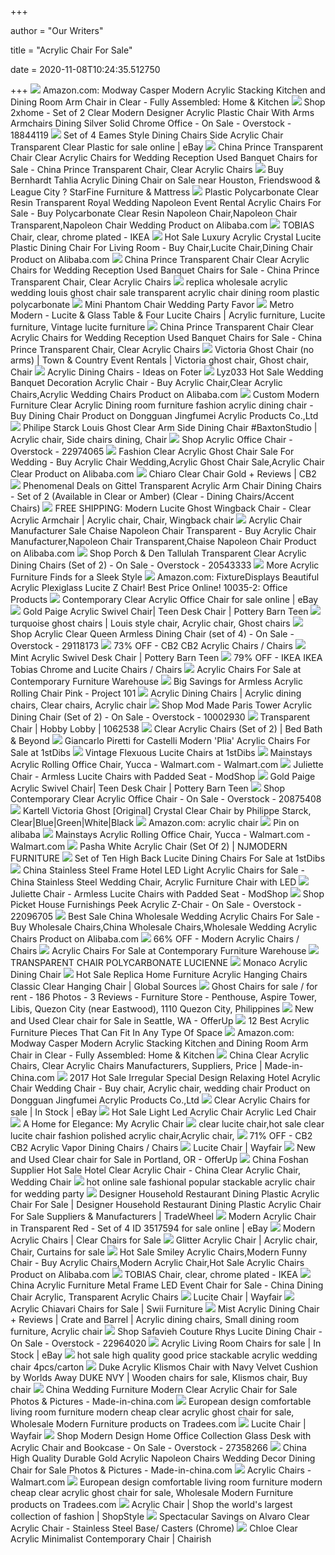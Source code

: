 +++
        
author = "Our Writers"
        
title = "Acrylic Chair For Sale"
        
date = 2020-11-08T10:24:35.512750
        
+++
[ ![](https://images-na.ssl-images-amazon.com/images/I/61CU4JoW1bL._AC_SX522_.jpg)](https://images-na.ssl-images-amazon.com/images/I/61CU4JoW1bL._AC_SX522_.jpg) Amazon.com: Modway Casper Modern Acrylic Stacking Kitchen and Dining Room  Arm Chair in Clear - Fully Assembled: Home & Kitchen
[ ![](https://ak1.ostkcdn.com/images/products/is/images/direct/a375970b9a7cc6f4d0714c3f28ea2f647d05ac6b/2xhome---set-of-2%2C-Plastic-Chairs-Patchwork-Fabric-Wood-Dining-Chairs.jpg?impolicy=medium)](https://ak1.ostkcdn.com/images/products/is/images/direct/a375970b9a7cc6f4d0714c3f28ea2f647d05ac6b/2xhome---set-of-2%2C-Plastic-Chairs-Patchwork-Fabric-Wood-Dining-Chairs.jpg?impolicy=medium) Shop 2xhome - Set of 2 Clear Modern Designer Acrylic Plastic Chair With  Arms Armchairs Dining Silver Solid Chrome Office - On Sale - Overstock -  18844119
[ ![](https://i.ebayimg.com/images/g/Az4AAOSwf3lfX0Zl/s-l640.jpg)](https://i.ebayimg.com/images/g/Az4AAOSwf3lfX0Zl/s-l640.jpg) Set of 4 Eames Style Dining Chairs Side Acrylic Chair Transparent Clear  Plastic for sale online | eBay
[ ![](https://image.made-in-china.com/2f0j00CpYUevsMMKow/Prince-Transparent-Chair-Clear-Acrylic-Chairs-for-Wedding-Reception-Used-Banquet-Chairs-for-Sale.jpg)](https://image.made-in-china.com/2f0j00CpYUevsMMKow/Prince-Transparent-Chair-Clear-Acrylic-Chairs-for-Wedding-Reception-Used-Banquet-Chairs-for-Sale.jpg) China Prince Transparent Chair Clear Acrylic Chairs for Wedding Reception  Used Banquet Chairs for Sale - China Prince Transparent Chair, Clear  Acrylic Chairs
[ ![](https://cdn11.bigcommerce.com/s-1zzv86tfg1/images/stencil/1280x1280/products/13037/18938/386541__41913.1566480511.jpg?c=2)](https://cdn11.bigcommerce.com/s-1zzv86tfg1/images/stencil/1280x1280/products/13037/18938/386541__41913.1566480511.jpg?c=2) Buy Bernhardt Tahlia Acrylic Dining Chair on Sale near Houston, Friendswood  & League City ? StarFine Furniture & Mattress
[ ![](http://sc02.alicdn.com/kf/HTB1N7zvKh9YBuNjy0Ffq6xIsVXaQ.jpg)](http://sc02.alicdn.com/kf/HTB1N7zvKh9YBuNjy0Ffq6xIsVXaQ.jpg) Plastic Polycarbonate Clear Resin Transparent Royal Wedding Napoleon Event  Rental Acrylic Chairs For Sale - Buy Polycarbonate Clear Resin Napoleon  Chair,Napoleon Chair Transparent,Napoleon Chair Wedding Product on  Alibaba.com
[ ![](https://www.ikea.com/us/en/images/products/tobias-chair-clear-chrome-plated__0870533_PE620340_S5.JPG)](https://www.ikea.com/us/en/images/products/tobias-chair-clear-chrome-plated__0870533_PE620340_S5.JPG) TOBIAS Chair, clear, chrome plated - IKEA
[ ![](https://sc01.alicdn.com/kf/HTB1ISz6QVXXXXa7XVXXq6xXFXXXz.jpg_350x350.jpg)](https://sc01.alicdn.com/kf/HTB1ISz6QVXXXXa7XVXXq6xXFXXXz.jpg_350x350.jpg) Hot Sale Luxury Acrylic Crystal Lucite Plastic Dining Chair For Living Room  - Buy Chair,Lucite Chair,Dining Chair Product on Alibaba.com
[ ![](https://image.made-in-china.com/202f0j00ezGfMNSdGKqA/Prince-Transparent-Chair-Clear-Acrylic-Chairs-for-Wedding-Reception-Used-Banquet-Chairs-for-Sale.jpg)](https://image.made-in-china.com/202f0j00ezGfMNSdGKqA/Prince-Transparent-Chair-Clear-Acrylic-Chairs-for-Wedding-Reception-Used-Banquet-Chairs-for-Sale.jpg) China Prince Transparent Chair Clear Acrylic Chairs for Wedding Reception  Used Banquet Chairs for Sale - China Prince Transparent Chair, Clear  Acrylic Chairs
[ ![](http://img2.obayhomedeco.com/photo/pl15600343-replica_wholesale_acrylic_wedding_louis_ghost_chair_sale_transparent_acrylic_chair_dining_room_plastic_polycarbonate.jpg)](http://img2.obayhomedeco.com/photo/pl15600343-replica_wholesale_acrylic_wedding_louis_ghost_chair_sale_transparent_acrylic_chair_dining_room_plastic_polycarbonate.jpg) replica wholesale acrylic wedding louis ghost chair sale transparent acrylic  chair dining room plastic polycarbonate
[ ![](http://cdn.shopify.com/s/files/1/0222/0474/products/miniature-clear-acrylic-phantom-chairs.jpg?v=1568681349)](http://cdn.shopify.com/s/files/1/0222/0474/products/miniature-clear-acrylic-phantom-chairs.jpg?v=1568681349) Mini Phantom Chair Wedding Party Favor
[ ![](https://i.pinimg.com/originals/91/76/d1/9176d1eb14a5892a3c448b24d4619e52.jpg)](https://i.pinimg.com/originals/91/76/d1/9176d1eb14a5892a3c448b24d4619e52.jpg) Metro Modern - Lucite & Glass Table & Four Lucite Chairs | Acrylic furniture,  Lucite furniture, Vintage lucite furniture
[ ![](https://image.made-in-china.com/202f0j00erYfvsKJQZoA/Prince-Transparent-Chair-Clear-Acrylic-Chairs-for-Wedding-Reception-Used-Banquet-Chairs-for-Sale.jpg)](https://image.made-in-china.com/202f0j00erYfvsKJQZoA/Prince-Transparent-Chair-Clear-Acrylic-Chairs-for-Wedding-Reception-Used-Banquet-Chairs-for-Sale.jpg) China Prince Transparent Chair Clear Acrylic Chairs for Wedding Reception  Used Banquet Chairs for Sale - China Prince Transparent Chair, Clear  Acrylic Chairs
[ ![](https://i.pinimg.com/originals/91/9b/a3/919ba37e773bd0490d6a2168079f7098.jpg)](https://i.pinimg.com/originals/91/9b/a3/919ba37e773bd0490d6a2168079f7098.jpg) Victoria Ghost Chair (no arms) | Town & Country Event Rentals | Victoria  ghost chair, Ghost chair, Chair
[ ![](https://foter.com/photos/335/acrylic-dining-chairs-1.jpg?s=pi)](https://foter.com/photos/335/acrylic-dining-chairs-1.jpg?s=pi) Acrylic Dining Chairs - Ideas on Foter
[ ![](https://sc01.alicdn.com/kf/HTB1b6tZSpXXXXccaXXXq6xXFXXXJ.jpg_350x350.jpg)](https://sc01.alicdn.com/kf/HTB1b6tZSpXXXXccaXXXq6xXFXXXJ.jpg_350x350.jpg) Lyz033 Hot Sale Wedding Banquet Decoration Acrylic Chair - Buy Acrylic  Chair,Clear Acrylic Chairs,Acrylic Wedding Chairs Product on Alibaba.com
[ ![](http://a0.leadongcdn.com/cloud/kjBqrKnnSRkinqmriji/C1.jpg)](http://a0.leadongcdn.com/cloud/kjBqrKnnSRkinqmriji/C1.jpg) Custom Modern Furniture Clear Acrylic Dining room furniture fashion acrylic  dining chair - Buy Dining Chair Product on Dongguan Jingfumei Acrylic  Products Co.,Ltd
[ ![](https://i.pinimg.com/originals/f1/d0/b5/f1d0b5a82c00a7631755714af5213526.jpg)](https://i.pinimg.com/originals/f1/d0/b5/f1d0b5a82c00a7631755714af5213526.jpg) Philipe Starck Louis Ghost Clear Arm Side Dining Chair #BaxtonStudio | Acrylic  chair, Side chairs dining, Chair
[ ![](https://ak1.ostkcdn.com/images/products/22974065/Acrylic-Office-Chair-e59dd93d-f650-49c6-8e8e-25dfcddb6136.jpg)](https://ak1.ostkcdn.com/images/products/22974065/Acrylic-Office-Chair-e59dd93d-f650-49c6-8e8e-25dfcddb6136.jpg) Shop Acrylic Office Chair - Overstock - 22974065
[ ![](https://sc01.alicdn.com/kf/HTB12glFdCtYBeNjSspkq6zU8VXaI.jpg_350x350.jpg)](https://sc01.alicdn.com/kf/HTB12glFdCtYBeNjSspkq6zU8VXaI.jpg_350x350.jpg) Fashion Clear Acrylic Ghost Chair Sale For Wedding - Buy Acrylic Chair  Wedding,Acrylic Ghost Chair Sale,Acrylic Chair Clear Product on Alibaba.com
[ ![](https://cb2.scene7.com/is/image/CB2/ChiaroChairGoldSHF19_1x1)](https://cb2.scene7.com/is/image/CB2/ChiaroChairGoldSHF19_1x1) Chiaro Clear Chair Gold + Reviews | CB2
[ ![](https://images.prod.meredith.com/product/b13fb329e6e7d7ad8fbcefc3f4bf9ef4/1576928403300/l/gittel-transparent-acrylic-arm-chair-dining-chairs-set-of-2-available-in-clear-or-amber-clear-dining-chairs-accent-chairs)](https://images.prod.meredith.com/product/b13fb329e6e7d7ad8fbcefc3f4bf9ef4/1576928403300/l/gittel-transparent-acrylic-arm-chair-dining-chairs-set-of-2-available-in-clear-or-amber-clear-dining-chairs-accent-chairs) Phenomenal Deals on Gittel Transparent Acrylic Arm Chair Dining Chairs -  Set of 2 (Available in Clear or Amber) (Clear - Dining Chairs/Accent Chairs)
[ ![](https://i.pinimg.com/originals/b3/f8/00/b3f8000796672d1bf945da844f58ecac.jpg)](https://i.pinimg.com/originals/b3/f8/00/b3f8000796672d1bf945da844f58ecac.jpg) FREE SHIPPING: Modern Lucite Ghost Wingback Chair - Clear Acrylic Armchair  | Acrylic chair, Chair, Wingback chair
[ ![](http://sc01.alicdn.com/kf/H50f418ec177d4fd588beff7a93664c3aH.jpg)](http://sc01.alicdn.com/kf/H50f418ec177d4fd588beff7a93664c3aH.jpg) Acrylic Chair Manufacturer Sale Chaise Napoleon Chair Transparent - Buy  Acrylic Chair Manufacturer,Napoleon Chair Transparent,Chaise Napoleon Chair  Product on Alibaba.com
[ ![](https://ak1.ostkcdn.com/images/products/5173778/Lino-Transparent-Clear-Acrylic-Dining-Chairs-Set-of-2-e706a3a5-c553-4447-ac7e-31dc9918e515_600.jpg?impolicy=medium)](https://ak1.ostkcdn.com/images/products/5173778/Lino-Transparent-Clear-Acrylic-Dining-Chairs-Set-of-2-e706a3a5-c553-4447-ac7e-31dc9918e515_600.jpg?impolicy=medium) Shop Porch & Den Tallulah Transparent Clear Acrylic Dining Chairs (Set of  2) - On Sale - Overstock - 20543333
[ ![](https://cdn.decoist.com/wp-content/uploads/2012/10/Acrylic-ghost-chairs.jpg)](https://cdn.decoist.com/wp-content/uploads/2012/10/Acrylic-ghost-chairs.jpg) More Acrylic Furniture Finds for a Sleek Style
[ ![](https://images-na.ssl-images-amazon.com/images/I/21RTlCcFWRL._AC_.jpg)](https://images-na.ssl-images-amazon.com/images/I/21RTlCcFWRL._AC_.jpg) Amazon.com: FixtureDisplays Beautiful Acrylic Plexiglass Lucite Z Chair!  Best Price Online! 10035-2: Office Products
[ ![](https://i.ebayimg.com/images/g/vOcAAOSwXvRdVBQx/s-l640.jpg)](https://i.ebayimg.com/images/g/vOcAAOSwXvRdVBQx/s-l640.jpg) Contemporary Clear Acrylic Office Chair for sale online | eBay
[ ![](https://assets.ptimgs.com/ptimgs/rk/images/dp/wcm/202030/0023/gold-paige-acrylic-swivel-desk-chair-c.jpg)](https://assets.ptimgs.com/ptimgs/rk/images/dp/wcm/202030/0023/gold-paige-acrylic-swivel-desk-chair-c.jpg) Gold Paige Acrylic Swivel Chair| Teen Desk Chair | Pottery Barn Teen
[ ![](https://i.pinimg.com/originals/3c/52/ed/3c52edad9a0f007dde2d4ee2d8efff9b.jpg)](https://i.pinimg.com/originals/3c/52/ed/3c52edad9a0f007dde2d4ee2d8efff9b.jpg) turquoise ghost chairs | Louis style chair, Acrylic chair, Ghost chairs
[ ![](https://ak1.ostkcdn.com/images/products/29118173/Queen-Armless-Dining-Chair-set-of-4-N-A-6c177984-696d-423d-86d6-aa22ac672a40_600.jpg?impolicy=medium)](https://ak1.ostkcdn.com/images/products/29118173/Queen-Armless-Dining-Chair-set-of-4-N-A-6c177984-696d-423d-86d6-aa22ac672a40_600.jpg?impolicy=medium) Shop Acrylic Clear Queen Armless Dining Chair (set of 4) - On Sale -  Overstock - 29118173
[ ![](https://images.kaiyo.com/43115/cb2/chairs/dining-chairs/used-cb2-acrylic-chairs.jpeg)](https://images.kaiyo.com/43115/cb2/chairs/dining-chairs/used-cb2-acrylic-chairs.jpeg) 73% OFF - CB2 CB2 Acrylic Chairs / Chairs
[ ![](https://assets.ptimgs.com/ptimgs/rk/images/dp/wcm/202030/0003/gold-glitter-acrylic-swivel-desk-chair-c.jpg)](https://assets.ptimgs.com/ptimgs/rk/images/dp/wcm/202030/0003/gold-glitter-acrylic-swivel-desk-chair-c.jpg) Mint Acrylic Swivel Desk Chair | Pottery Barn Teen
[ ![](https://images.kaiyo.com/60066/ikea/chairs/dining-chairs/ikea-tobias-chrome-and-lucite-chairs.jpeg)](https://images.kaiyo.com/60066/ikea/chairs/dining-chairs/ikea-tobias-chrome-and-lucite-chairs.jpeg) 79% OFF - IKEA IKEA Tobias Chrome and Lucite Chairs / Chairs
[ ![](https://cdn.shopify.com/s/files/1/0157/4684/products/dining-chairs-euro-style-80940mbg-chloe-side-chair-in-clear-acrylic-with-matte-brushed-gold-legs-set-of-4-727511941362_730.jpg?v=1516473506)](https://cdn.shopify.com/s/files/1/0157/4684/products/dining-chairs-euro-style-80940mbg-chloe-side-chair-in-clear-acrylic-with-matte-brushed-gold-legs-set-of-4-727511941362_730.jpg?v=1516473506) Acrylic Chairs For Sale at Contemporary Furniture Warehouse
[ ![](https://images.prod.meredith.com/product/66755af1a99b280e4636d5eff36eaf1c/1533460613122/l/armless-acrylic-rolling-chair-pink-project-101)](https://images.prod.meredith.com/product/66755af1a99b280e4636d5eff36eaf1c/1533460613122/l/armless-acrylic-rolling-chair-pink-project-101) Big Savings for Armless Acrylic Rolling Chair Pink - Project 101
[ ![](https://i.pinimg.com/originals/8d/71/2a/8d712aa3c79d99352a11a516b18ce231.jpg)](https://i.pinimg.com/originals/8d/71/2a/8d712aa3c79d99352a11a516b18ce231.jpg) Acrylic Dining Chairs | Acrylic dining chairs, Clear chairs, Acrylic chair
[ ![](https://ak1.ostkcdn.com/images/products/10002930/Mod-Made-Paris-Tower-Acrylic-Dining-Chair-Set-of-2-64b150d0-295a-479f-9a2c-42bf58ff7f15_600.jpg?impolicy=medium)](https://ak1.ostkcdn.com/images/products/10002930/Mod-Made-Paris-Tower-Acrylic-Dining-Chair-Set-of-2-64b150d0-295a-479f-9a2c-42bf58ff7f15_600.jpg?impolicy=medium) Shop Mod Made Paris Tower Acrylic Dining Chair (Set of 2) - On Sale -  Overstock - 10002930
[ ![](https://imgprd19.hobbylobby.com/sys-master/migrated/h64/h67/h00/9368436211742/1062538-0317[6].jpg)](https://imgprd19.hobbylobby.com/sys-master/migrated/h64/h67/h00/9368436211742/1062538-0317[6].jpg) Transparent Chair | Hobby Lobby | 1062538
[ ![](https://b3h2.scene7.com/is/image/BedBathandBeyond/27534441376737p?$690$&wid=690&hei=690)](https://b3h2.scene7.com/is/image/BedBathandBeyond/27534441376737p?$690$&wid=690&hei=690) Clear Acrylic Chairs (Set of 2) | Bed Bath & Beyond
[ ![](https://a.1stdibscdn.com/giancarlo-piretti-for-castelli-modern-plia-acrylic-chairs-for-sale/1121189/f_153674521562658783985/15367452_master.jpg?width=768)](https://a.1stdibscdn.com/giancarlo-piretti-for-castelli-modern-plia-acrylic-chairs-for-sale/1121189/f_153674521562658783985/15367452_master.jpg?width=768) Giancarlo Piretti for Castelli Modern 'Plia' Acrylic Chairs For Sale at  1stDibs
[ ![](https://a.1stdibscdn.com/archivesE/upload/f_12702/1457731659368/Vintage_Flexuous_Lucite_Chairs_Danish_Modern_NoHo_10_z.jpg)](https://a.1stdibscdn.com/archivesE/upload/f_12702/1457731659368/Vintage_Flexuous_Lucite_Chairs_Danish_Modern_NoHo_10_z.jpg) Vintage Flexuous Lucite Chairs at 1stDibs
[ ![](https://i5.walmartimages.com/asr/ab65539b-f6fc-4067-af02-d4617cac9d39_1.b056e1bb2d434ad09df3cf7bb884020d.jpeg?odnWidth=612&odnHeight=612&odnBg=ffffff)](https://i5.walmartimages.com/asr/ab65539b-f6fc-4067-af02-d4617cac9d39_1.b056e1bb2d434ad09df3cf7bb884020d.jpeg?odnWidth=612&odnHeight=612&odnBg=ffffff) Mainstays Acrylic Rolling Office Chair, Yucca - Walmart.com - Walmart.com
[ ![](https://cdn.shopify.com/s/files/1/0326/0841/products/juliette-dining-chair-armless-blush-front_1200x.jpg?v=1568820468)](https://cdn.shopify.com/s/files/1/0326/0841/products/juliette-dining-chair-armless-blush-front_1200x.jpg?v=1568820468) Juliette Chair - Armless Lucite Chairs with Padded Seat - ModShop
[ ![](https://assets.ptimgs.com/ptimgs/rk/images/dp/wcm/202021/0024/gold-paige-acrylic-swivel-desk-chair-1-m.jpg)](https://assets.ptimgs.com/ptimgs/rk/images/dp/wcm/202021/0024/gold-paige-acrylic-swivel-desk-chair-1-m.jpg) Gold Paige Acrylic Swivel Chair| Teen Desk Chair | Pottery Barn Teen
[ ![](https://ak1.ostkcdn.com/images/products/20875408/Contemporary-Clear-Acrylic-Office-Chair-23.50-x-23.50-x-34.75-4dafdd67-4fd2-4080-841d-aaa0eea7836a_600.jpg?impolicy=medium)](https://ak1.ostkcdn.com/images/products/20875408/Contemporary-Clear-Acrylic-Office-Chair-23.50-x-23.50-x-34.75-4dafdd67-4fd2-4080-841d-aaa0eea7836a_600.jpg?impolicy=medium) Shop Contemporary Clear Acrylic Office Chair - On Sale - Overstock -  20875408
[ ![](https://www.stardust.com/mm5/graphics/00000001/kartell-victoria-ghost-lucite-transparent-dining-chair-by-starck-1.jpg)](https://www.stardust.com/mm5/graphics/00000001/kartell-victoria-ghost-lucite-transparent-dining-chair-by-starck-1.jpg) Kartell Victoria Ghost [Original] Crystal Clear Chair by Philippe Starck,  Clear|Blue|Green|White|Black
[ ![](https://m.media-amazon.com/images/I/71PtftvPl6L._AC_UY218_.jpg)](https://m.media-amazon.com/images/I/71PtftvPl6L._AC_UY218_.jpg) Amazon.com: acrylic chair
[ ![](https://i.pinimg.com/originals/ef/0f/c1/ef0fc12837f6327421cca530242caa7a.jpg)](https://i.pinimg.com/originals/ef/0f/c1/ef0fc12837f6327421cca530242caa7a.jpg) Pin on alibaba
[ ![](https://i5.walmartimages.com/asr/54fd6c12-3c8c-4447-a3dc-e1f08ef7b4fd_2.b92d7993fe1f06a53891603879a92618.jpeg)](https://i5.walmartimages.com/asr/54fd6c12-3c8c-4447-a3dc-e1f08ef7b4fd_2.b92d7993fe1f06a53891603879a92618.jpeg) Mainstays Acrylic Rolling Office Chair, Yucca - Walmart.com - Walmart.com
[ ![](https://njmodern.com/media/catalog/product/tov/Dining-Chairs/TOV-D3907.media.01.jpg)](https://njmodern.com/media/catalog/product/tov/Dining-Chairs/TOV-D3907.media.01.jpg) Pasha White Acrylic Chair (Set Of 2) | NJMODERN FURNITURE
[ ![](https://a.1stdibscdn.com/archivesE/upload/1121189/f_42572531457965644739/4257253_l.jpg)](https://a.1stdibscdn.com/archivesE/upload/1121189/f_42572531457965644739/4257253_l.jpg) Set of Ten High Back Lucite Dining Chairs For Sale at 1stDibs
[ ![](https://image.made-in-china.com/2f0j00ikSfIEtdCKco/Stainless-Steel-Frame-Hotel-LED-Light-Acrylic-Chairs-for-Sale.jpg)](https://image.made-in-china.com/2f0j00ikSfIEtdCKco/Stainless-Steel-Frame-Hotel-LED-Light-Acrylic-Chairs-for-Sale.jpg) China Stainless Steel Frame Hotel LED Light Acrylic Chairs for Sale - China  Stainless Steel Wedding Chair, Acrylic Furniture Chair with LED
[ ![](https://cdn.shopify.com/s/files/1/0326/0841/products/juliette-dining-chair-armless-navy-side_1200x.jpg?v=1568820468)](https://cdn.shopify.com/s/files/1/0326/0841/products/juliette-dining-chair-armless-navy-side_1200x.jpg?v=1568820468) Juliette Chair - Armless Lucite Chairs with Padded Seat - ModShop
[ ![](https://ak1.ostkcdn.com/images/products/22096705/Picket-House-Furnishings-Peek-Acrylic-Z-Chair-N-A-9b0bd601-691a-4e83-ac43-888196d2dc55_600.jpg?impolicy=medium)](https://ak1.ostkcdn.com/images/products/22096705/Picket-House-Furnishings-Peek-Acrylic-Z-Chair-N-A-9b0bd601-691a-4e83-ac43-888196d2dc55_600.jpg?impolicy=medium) Shop Picket House Furnishings Peek Acrylic Z-Chair - On Sale - Overstock -  22096705
[ ![](https://sc02.alicdn.com/kf/HTB1Mb6ll2NNTKJjSspfq6zXIFXaj.jpg_350x350.jpg)](https://sc02.alicdn.com/kf/HTB1Mb6ll2NNTKJjSspfq6zXIFXaj.jpg_350x350.jpg) Best Sale China Wholesale Wedding Acrylic Chairs For Sale - Buy Wholesale  Chairs,China Wholesale Chairs,Wholesale Wedding Acrylic Chairs Product on  Alibaba.com
[ ![](https://images.kaiyo.com/22796/shop/chairs/accent-chairs/used-modern-acrylic-chairs.jpeg)](https://images.kaiyo.com/22796/shop/chairs/accent-chairs/used-modern-acrylic-chairs.jpeg) 66% OFF - Modern Acrylic Chairs / Chairs
[ ![](https://cdn.shopify.com/s/files/1/0157/4684/products/office-chairs-lumisource-chr-tw-rumor-cl-chair-clear-681144429102_294.jpg?v=1516890575)](https://cdn.shopify.com/s/files/1/0157/4684/products/office-chairs-lumisource-chr-tw-rumor-cl-chair-clear-681144429102_294.jpg?v=1516890575) Acrylic Chairs For Sale at Contemporary Furniture Warehouse
[ ![](https://www.bellellidesign.com/sites/bellelli-master/custom_files/RHXEC-2019-03-20-16-19-03-637.jpg)](https://www.bellellidesign.com/sites/bellelli-master/custom_files/RHXEC-2019-03-20-16-19-03-637.jpg) TRANSPARENT CHAIR POLYCARBONATE LUCIENNE
[ ![](https://www.istylefurniture.com/image/catalog/Muniz/IMG_20191011_144603.jpg)](https://www.istylefurniture.com/image/catalog/Muniz/IMG_20191011_144603.jpg) Monaco Acrylic Dining Chair
[ ![](https://p.globalsources.com/IMAGES/PDT/BIG/575/B1160075575.jpg)](https://p.globalsources.com/IMAGES/PDT/BIG/575/B1160075575.jpg) Hot Sale Replica Home Furniture Acrylic Hanging Chairs Classic Clear  Hanging Chair | Global Sources
[ ![](https://lookaside.fbsbx.com/lookaside/crawler/media/?media_id=1889175967765901)](https://lookaside.fbsbx.com/lookaside/crawler/media/?media_id=1889175967765901) Ghost Chairs for sale / for rent - 186 Photos - 3 Reviews - Furniture Store  - Penthouse, Aspire Tower, Libis, Quezon City (near Eastwood), 1110 Quezon  City, Philippines
[ ![](https://images.offerup.com/edNtT4d7ogqPfWmWFgZIjmhXhQI=/300x300/0764/07645508e4a24b058dfba67594ed0f4b.jpg)](https://images.offerup.com/edNtT4d7ogqPfWmWFgZIjmhXhQI=/300x300/0764/07645508e4a24b058dfba67594ed0f4b.jpg) New and Used Clear chair for Sale in Seattle, WA - OfferUp
[ ![](https://cdn.homedit.com/wp-content/uploads/2019/12/Acrylic-Plexiglass-Lucite-Z-Chair.jpg)](https://cdn.homedit.com/wp-content/uploads/2019/12/Acrylic-Plexiglass-Lucite-Z-Chair.jpg) 12 Best Acrylic Furniture Pieces That Can Fit In Any Type Of Space
[ ![](https://images-na.ssl-images-amazon.com/images/I/61CU4JoW1bL._AC_SY355_.jpg)](https://images-na.ssl-images-amazon.com/images/I/61CU4JoW1bL._AC_SY355_.jpg) Amazon.com: Modway Casper Modern Acrylic Stacking Kitchen and Dining Room  Arm Chair in Clear - Fully Assembled: Home & Kitchen
[ ![](https://image.made-in-china.com/201f0j00zPEUgmyKZWoC/Hotel-Restaurant-Furniture-Dining-Wedding-Banquet-Party-Clear-Acrylic-Resin-Chiavari-Chair.jpg)](https://image.made-in-china.com/201f0j00zPEUgmyKZWoC/Hotel-Restaurant-Furniture-Dining-Wedding-Banquet-Party-Clear-Acrylic-Resin-Chiavari-Chair.jpg) China Clear Acrylic Chairs, Clear Acrylic Chairs Manufacturers, Suppliers,  Price | Made-in-China.com
[ ![](http://a3.leadongcdn.com/cloud/klBqrKnnSRpiknkkioi/chair018.jpg)](http://a3.leadongcdn.com/cloud/klBqrKnnSRpiknkkioi/chair018.jpg) 2017 Hot Sale Irregular Special Design Relaxing Hotel Acrylic Chair Wedding  Chair - Buy chair, Acrylic chair, wedding chair Product on Dongguan  Jingfumei Acrylic Products Co.,Ltd
[ ![](https://i.ebayimg.com/thumbs/images/g/6wcAAOSwx-9Wx65h/s-l225.jpg)](https://i.ebayimg.com/thumbs/images/g/6wcAAOSwx-9Wx65h/s-l225.jpg) Clear Acrylic Chairs for sale | In Stock | eBay
[ ![](https://sc01.alicdn.com/kf/HTB1mHUjdvjM8KJjSZFyq6xdzVXag/200455214/HTB1mHUjdvjM8KJjSZFyq6xdzVXag.jpg)](https://sc01.alicdn.com/kf/HTB1mHUjdvjM8KJjSZFyq6xdzVXag/200455214/HTB1mHUjdvjM8KJjSZFyq6xdzVXag.jpg) Hot Sale Light Led Acrylic Chair Acrylic Led Chair
[ ![](https://3.bp.blogspot.com/-ymwUPW-QKpE/XK_lSb8UOpI/AAAAAAAAM_E/ije2r-O6F_8tpYFxILPx8CzVgFR79c9zgCLcBGAs/s1600/Arcylic%2Bchair.jpg)](https://3.bp.blogspot.com/-ymwUPW-QKpE/XK_lSb8UOpI/AAAAAAAAM_E/ije2r-O6F_8tpYFxILPx8CzVgFR79c9zgCLcBGAs/s1600/Arcylic%2Bchair.jpg) A Home for Elegance: My Acrylic Chair
[ ![](http://www.szyudar.com/imageRepository/29cbf2d5-69b7-455a-825e-d70cef44d773.jpg)](http://www.szyudar.com/imageRepository/29cbf2d5-69b7-455a-825e-d70cef44d773.jpg) clear lucite chair,hot sale clear lucite chair fashion polished acrylic  chair,Acrylic chair,
[ ![](https://images.kaiyo.com/80888/cb2/chairs/dining-chairs/cb2-acrylic-vapor-dining-chairs.jpeg)](https://images.kaiyo.com/80888/cb2/chairs/dining-chairs/cb2-acrylic-vapor-dining-chairs.jpeg) 71% OFF - CB2 CB2 Acrylic Vapor Dining Chairs / Chairs
[ ![](https://secure.img1-fg.wfcdn.com/im/92964209/resize-h240-w240%5Ecompr-r85/7400/74000740/default_name.jpg)](https://secure.img1-fg.wfcdn.com/im/92964209/resize-h240-w240%5Ecompr-r85/7400/74000740/default_name.jpg) Lucite Chair | Wayfair
[ ![](https://images.offerup.com/IVng27nAPGl0B9BG7OTZ9sDrzHg=/300x400/5103/510368cbf7f048d38d919fba41a5eb8a.jpg)](https://images.offerup.com/IVng27nAPGl0B9BG7OTZ9sDrzHg=/300x400/5103/510368cbf7f048d38d919fba41a5eb8a.jpg) New and Used Clear chair for Sale in Portland, OR - OfferUp
[ ![](https://image.made-in-china.com/202f0j00JIYUcfnsLkby/Foshan-Supplier-Hot-Sale-Hotel-Clear-Acrylic-Chair.jpg)](https://image.made-in-china.com/202f0j00JIYUcfnsLkby/Foshan-Supplier-Hot-Sale-Hotel-Clear-Acrylic-Chair.jpg) China Foshan Supplier Hot Sale Hotel Clear Acrylic Chair - China Clear  Acrylic Chair, Wedding Chair
[ ![](http://www.yaleeson.com/photo/pl23555834-hot_online_sale_fashional_popular_stackable_acrylic_chair_for_wedding_party.jpg)](http://www.yaleeson.com/photo/pl23555834-hot_online_sale_fashional_popular_stackable_acrylic_chair_for_wedding_party.jpg) hot online sale fashional popular stackable acrylic chair for wedding party
[ ![](https://img.tradewheel.com/uploads/images/products/5/8/designer-household-restaurant-dining-plastic-acrylic-chair-for-sale1-0877027001557565015.png)](https://img.tradewheel.com/uploads/images/products/5/8/designer-household-restaurant-dining-plastic-acrylic-chair-for-sale1-0877027001557565015.png) Designer Household Restaurant Dining Plastic Acrylic Chair For Sale |  Designer Household Restaurant Dining Plastic Acrylic Chair For Sale  Suppliers & Manufacturers | TradeWheel
[ ![](https://i.ebayimg.com/images/g/cD8AAOSwjPVdy2lP/s-l640.jpg)](https://i.ebayimg.com/images/g/cD8AAOSwjPVdy2lP/s-l640.jpg) Modern Acrylic Chair in Transparent Red - Set of 4 ID 3517594 for sale  online | eBay
[ ![](https://cdn11.bigcommerce.com/s-cece8/images/stencil/original/e/clear-acrylic-party-chair-olivia__80258.original.jpg)](https://cdn11.bigcommerce.com/s-cece8/images/stencil/original/e/clear-acrylic-party-chair-olivia__80258.original.jpg) Modern Acrylic Chairs | Clear Chairs for Sale
[ ![](https://i.pinimg.com/564x/b6/46/d8/b646d81125013264083481406c080054.jpg)](https://i.pinimg.com/564x/b6/46/d8/b646d81125013264083481406c080054.jpg) Glitter Acrylic Chair | Acrylic chair, Chair, Curtains for sale
[ ![](https://sc02.alicdn.com/kf/HTB1Zwb7eSSD3KVjSZFK76210VXak.png_350x350.png)](https://sc02.alicdn.com/kf/HTB1Zwb7eSSD3KVjSZFK76210VXak.png_350x350.png) Hot Sale Smiley Acrylic Chairs,Modern Funny Chair - Buy Acrylic Chairs,Modern  Acrylic Chair,Hot Sale Acrylic Chairs Product on Alibaba.com
[ ![](https://www.ikea.com/us/en/images/products/tobias-chair-clear-chrome-plated__0727342_PE735614_S5.JPG?f=xs)](https://www.ikea.com/us/en/images/products/tobias-chair-clear-chrome-plated__0727342_PE735614_S5.JPG?f=xs) TOBIAS Chair, clear, chrome plated - IKEA
[ ![](https://image.made-in-china.com/202f0j00pqCGIZeUZsoh/Acrylic-Furniture-Metal-Frame-LED-Event-Chair-for-Sale.jpg)](https://image.made-in-china.com/202f0j00pqCGIZeUZsoh/Acrylic-Furniture-Metal-Frame-LED-Event-Chair-for-Sale.jpg) China Acrylic Furniture Metal Frame LED Event Chair for Sale - China Dining Chair  Acrylic, Transparent Acrylic Chairs
[ ![](https://secure.img1-fg.wfcdn.com/im/31108395/resize-h600-w600%5Ecompr-r85/5499/54998498/Juliette+Armless+Upholstered+Dining+Chair.jpg)](https://secure.img1-fg.wfcdn.com/im/31108395/resize-h600-w600%5Ecompr-r85/5499/54998498/Juliette+Armless+Upholstered+Dining+Chair.jpg) Lucite Chair | Wayfair
[ ![](http://www.cnswii.com/wp-content/uploads/2016/10/Acrylic-Chiavari-Chairs-1-1.jpg)](http://www.cnswii.com/wp-content/uploads/2016/10/Acrylic-Chiavari-Chairs-1-1.jpg) Acrylic Chiavari Chairs for Sale | Swii Furniture
[ ![](https://i.pinimg.com/originals/d0/e4/80/d0e480a5a566e30b8aa9e5b5cdbec174.jpg)](https://i.pinimg.com/originals/d0/e4/80/d0e480a5a566e30b8aa9e5b5cdbec174.jpg) Mist Acrylic Dining Chair + Reviews | Crate and Barrel | Acrylic dining  chairs, Small dining room furniture, Acrylic chair
[ ![](https://ak1.ostkcdn.com/images/products/is/images/direct/4538f2bb34b5f412a31c3017a56624cebc3d5a8d/Safavieh-Couture-Rhys-Lucite-Dining-Chair.jpg)](https://ak1.ostkcdn.com/images/products/is/images/direct/4538f2bb34b5f412a31c3017a56624cebc3d5a8d/Safavieh-Couture-Rhys-Lucite-Dining-Chair.jpg) Shop Safavieh Couture Rhys Lucite Dining Chair - On Sale - Overstock -  22964020
[ ![](https://i.ebayimg.com/thumbs/images/g/piQAAOSwNHpfWF09/s-l225.jpg)](https://i.ebayimg.com/thumbs/images/g/piQAAOSwNHpfWF09/s-l225.jpg) Acrylic Living Room Chairs for sale | In Stock | eBay
[ ![](http://www.yaleeson.com/photo/ps18756620-hot_sale_high_quality_good_price_stackable_acrylic_wedding_chair_4pcs_carton.jpg)](http://www.yaleeson.com/photo/ps18756620-hot_sale_high_quality_good_price_stackable_acrylic_wedding_chair_4pcs_carton.jpg) hot sale high quality good price stackable acrylic wedding chair 4pcs/carton
[ ![](https://i.pinimg.com/736x/5f/ab/ce/5fabcec525d450a3b8c2bb97b7e135df.jpg)](https://i.pinimg.com/736x/5f/ab/ce/5fabcec525d450a3b8c2bb97b7e135df.jpg) Duke Acrylic Klismos Chair with Navy Velvet Cushion by Worlds Away DUKE NVY  | Wooden chairs for sale, Klismos chair, Buy chair
[ ![](https://image.made-in-china.com/2f0j00bcMfGLBlfSkF/Wedding-Furniture-Modern-Clear-Acrylic-Chair-for-Sale.jpg)](https://image.made-in-china.com/2f0j00bcMfGLBlfSkF/Wedding-Furniture-Modern-Clear-Acrylic-Chair-for-Sale.jpg) China Wedding Furniture Modern Clear Acrylic Chair for Sale Photos &  Pictures - Made-in-china.com
[ ![](https://img.tradees.com/file/upload/2020/06/22/European-design-comfortable-living-room-furniture-modern-cheap-clear-acrylic-ghost-chair-for-sale-3.jpg)](https://img.tradees.com/file/upload/2020/06/22/European-design-comfortable-living-room-furniture-modern-cheap-clear-acrylic-ghost-chair-for-sale-3.jpg) European design comfortable living room furniture modern cheap clear acrylic  ghost chair for sale, Wholesale Modern Furniture products on Tradees.com
[ ![](https://secure.img1-fg.wfcdn.com/im/31645843/resize-h310-w310%5Ecompr-r85/7256/72564257/elezanga-modern-lucite-swivel-armchair.jpg)](https://secure.img1-fg.wfcdn.com/im/31645843/resize-h310-w310%5Ecompr-r85/7256/72564257/elezanga-modern-lucite-swivel-armchair.jpg) Lucite Chair | Wayfair
[ ![](https://ak1.ostkcdn.com/images/products/27358266/Modern-Design-Home-Office-Glass-Desk-with-Acrylic-Chair-and-Bookcase-Collection-3ad81c45-a58f-40f9-a914-db95441f4ba4_600.jpg?impolicy=medium)](https://ak1.ostkcdn.com/images/products/27358266/Modern-Design-Home-Office-Glass-Desk-with-Acrylic-Chair-and-Bookcase-Collection-3ad81c45-a58f-40f9-a914-db95441f4ba4_600.jpg?impolicy=medium) Shop Modern Design Home Office Collection Glass Desk with Acrylic Chair and  Bookcase - On Sale - Overstock - 27358266
[ ![](https://image.made-in-china.com/2f0j00nPiGYThovqkQ/High-Quality-Durable-Gold-Acrylic-Napoleon-Chairs-Wedding-Decor-Dining-Chair-for-Sale.jpg)](https://image.made-in-china.com/2f0j00nPiGYThovqkQ/High-Quality-Durable-Gold-Acrylic-Napoleon-Chairs-Wedding-Decor-Dining-Chair-for-Sale.jpg) China High Quality Durable Gold Acrylic Napoleon Chairs Wedding Decor  Dining Chair for Sale Photos & Pictures - Made-in-china.com
[ ![](https://i5.walmartimages.com/asr/8106aa7f-f498-4173-bbf0-cc53534d7fb3.211d84e8ea6d07d23cf7b912cb83df17.jpeg?odnHeight=180&odnWidth=180&odnBg=ffffff)](https://i5.walmartimages.com/asr/8106aa7f-f498-4173-bbf0-cc53534d7fb3.211d84e8ea6d07d23cf7b912cb83df17.jpeg?odnHeight=180&odnWidth=180&odnBg=ffffff) Acrylic Chairs - Walmart.com
[ ![](https://img.tradees.com/file/upload/2020/06/22/European-design-comfortable-living-room-furniture-modern-cheap-clear-acrylic-ghost-chair-for-sale.jpg)](https://img.tradees.com/file/upload/2020/06/22/European-design-comfortable-living-room-furniture-modern-cheap-clear-acrylic-ghost-chair-for-sale.jpg) European design comfortable living room furniture modern cheap clear acrylic  ghost chair for sale, Wholesale Modern Furniture products on Tradees.com
[ ![](https://img.shopstyle-cdn.com/sim/02/80/02809f87189a6268cfe8741a0b0683d5_best/delilah-round-back-acrylic-chair.jpg)](https://img.shopstyle-cdn.com/sim/02/80/02809f87189a6268cfe8741a0b0683d5_best/delilah-round-back-acrylic-chair.jpg) Acrylic Chair | Shop the world's largest collection of fashion | ShopStyle
[ ![](https://images.prod.meredith.com/product/4de84d69fd5f8883a8cb8d4f9df208fe/1576929899931/l/alvaro-clear-acrylic-chair-stainless-steel-base-casters-chrome)](https://images.prod.meredith.com/product/4de84d69fd5f8883a8cb8d4f9df208fe/1576929899931/l/alvaro-clear-acrylic-chair-stainless-steel-base-casters-chrome) Spectacular Savings on Alvaro Clear Acrylic Chair - Stainless Steel Base/  Casters (Chrome)
[ ![](https://chairish-prod.freetls.fastly.net/image/product/sized/40156592-86b3-4864-aa60-cf84b8741325/chloe-clear-acrylic-minimalist-contemporary-chair-9654?aspect=fit&width=640&height=640)](https://chairish-prod.freetls.fastly.net/image/product/sized/40156592-86b3-4864-aa60-cf84b8741325/chloe-clear-acrylic-minimalist-contemporary-chair-9654?aspect=fit&width=640&height=640) Chloe Clear Acrylic Minimalist Contemporary Chair | Chairish
